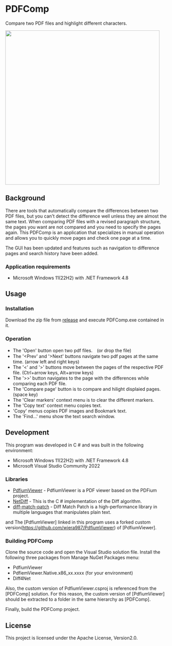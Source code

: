 # PDFComp
Compare two PDF files and highlight different characters.

<img src="https://user-images.githubusercontent.com/50268838/216773476-80b3a932-4b8d-4bc5-93cc-09409e9e6280.png" width="480">

## Background

There are tools that automatically compare the differences between two PDF files, but you can't detect the difference well unless they are almost the same text.
When comparing PDF files with a revised paragraph structure, the pages you want are not compared and you need to specify the pages again.
This PDFComp is an application that specializes in manual operation and allows you to quickly move pages and check one page at a time.

The GUI has been updated and features such as navigation to difference pages and search history have been added.

### Application requirements

* Microsoft Windows 11(22H2) with .NET Framework 4.8

## Usage
### Installation

Download the zip file from [release](https://github.com/wiera987/PDFComp/releases) and execute PDFComp.exe contained in it.

### Operation

* The 'Open' button open two pdf files.　(or drop the file)
* The '<Prev' and '>Next' buttons navigate two pdf pages at the same time. (arrow left and right keys)
* The '<' and '>' buttons move between the pages of the respective PDF file. (Ctrl+arrow keys, Alt+arrow keys)
* The '>>' button navigates to the page with the differences while comparing each PDF file.
* The 'Compare page' button is to compare and hilight displaied pages. (space key)
* The 'Clear markers' context menu is to clear the different markers.
* The 'Copy text' context menu copies text.
* 'Copy' menus copies PDF images and Bookmark text.
* The 'Find...' menu show the text search window.

## Development

This program was developed in C # and was built in the following environment:

* Microsoft Windows 11(22H2) with .NET Framework 4.8
* Microsoft Visual Studio Community 2022

### Libraries

* [PdfiumViewer](https://github.com/pvginkel/PdfiumViewer/) - PdfiumViewer is a PDF viewer based on the PDFium project.
* [NetDiff](https://github.com/skanmera/NetDiff/) - This is the C # implementation of the Diff algorithm.
* [diff-match-patch](https://github.com/google/diff-match-patch/) - Diff Match Patch is a high-performance library in multiple languages that manipulates plain text.

and The [PdfiumViewer] linked in this program uses a forked custom version(https://github.com/wiera987/PdfiumViewer) of [PdfiumViewer].

### Building PDFComp
Clone the source code and open the Visual Studio solution file.
Install the following three packages from Manage NuGet Packages menu:

* PdfiumViewer
* PdfiemViewer.Native.x86_xx.xxxx (for your environment)
* Diff4Net

Also, the custom version of PdfiumViewer.csproj is referenced from the [PDFComp] solution.
For this reason, the custom version of [PdfiumViewer] should be extracted to a folder in the same hierarchy as [PDFComp].

Finally, build the PDFComp project.

## License

This project is licensed under the Apache License, Version2.0.
